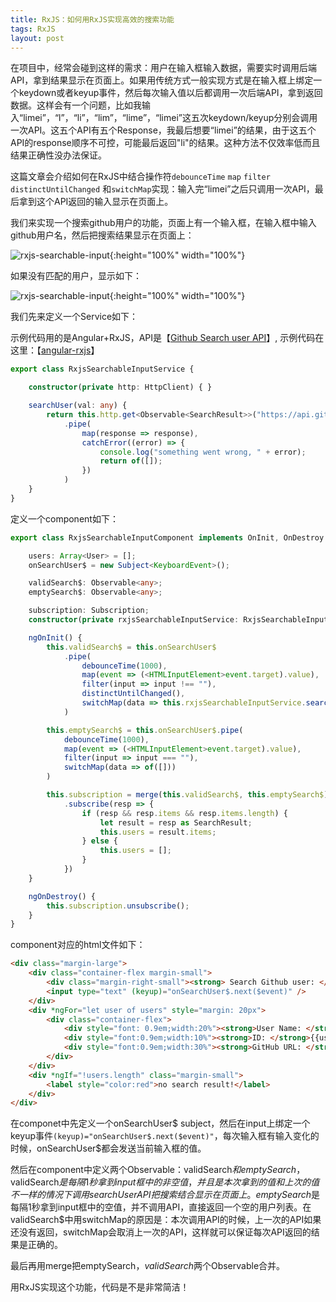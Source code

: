 ```yaml
---
title: RxJS：如何用RxJS实现高效的搜索功能
tags: RxJS
layout: post
---
```


在项目中，经常会碰到这样的需求：用户在输入框输入数据，需要实时调用后端API，拿到结果显示在页面上。如果用传统方式一般实现方式是在输入框上绑定一个keydown或者keyup事件，然后每次输入值以后都调用一次后端API，拿到返回数据。这样会有一个问题，比如我输入“limei”，“l”，“li”，“lim”，“lime”，“limei”这五次keydown/keyup分别会调用一次API。这五个API有五个Response，我最后想要“limei”的结果，由于这五个API的response顺序不可控，可能最后返回"li"的结果。这种方法不仅效率低而且结果正确性没办法保证。


这篇文章会介绍如何在RxJS中结合操作符```debounceTime``` ```map```  ```filter```  ```distinctUntilChanged``` 和```switchMap```实现：输入完“limei”之后只调用一次API，最后拿到这个API返回的输入显示在页面上。


我们来实现一个搜索github用户的功能，页面上有一个输入框，在输入框中输入github用户名，然后把搜索结果显示在页面上：

![rxjs-searchable-input](https://limeii.github.io/assets/images/posts/rxjs/rxjs-searchinput01.png){:height="100%" width="100%"}

如果没有匹配的用户，显示如下：

![rxjs-searchable-input](https://limeii.github.io/assets/images/posts/rxjs/rxjs-searchinput02.png){:height="100%" width="100%"}

我们先来定义一个Service如下：


示例代码用的是Angular+RxJS，API是【[Github Search user API](https://developer.github.com/v3/search/#search-users)】, 示例代码在这里：【[angular-rxjs](https://github.com/LiMeii/angular-rxjs)】

```ts
export class RxjsSearchableInputService {

    constructor(private http: HttpClient) { }

    searchUser(val: any) {
        return this.http.get<Observable<SearchResult>>("https://api.github.com/search/users?q=" + val)
            .pipe(
                map(response => response),
                catchError((error) => {
                    console.log("something went wrong, " + error);
                    return of([]);
                })
            )
    }
}
```

定义一个component如下：

```ts
export class RxjsSearchableInputComponent implements OnInit, OnDestroy {

    users: Array<User> = [];
    onSearchUser$ = new Subject<KeyboardEvent>();

    validSearch$: Observable<any>;
    emptySearch$: Observable<any>;

    subscription: Subscription;
    constructor(private rxjsSearchableInputService: RxjsSearchableInputService) { }

    ngOnInit() {
        this.validSearch$ = this.onSearchUser$
            .pipe(
                debounceTime(1000),
                map(event => (<HTMLInputElement>event.target).value),
                filter(input => input !== ""),
                distinctUntilChanged(),
                switchMap(data => this.rxjsSearchableInputService.searchUser(data))
            )

        this.emptySearch$ = this.onSearchUser$.pipe(
            debounceTime(1000),
            map(event => (<HTMLInputElement>event.target).value),
            filter(input => input === ""),
            switchMap(data => of([]))
        )

        this.subscription = merge(this.validSearch$, this.emptySearch$)
            .subscribe(resp => {
                if (resp && resp.items && resp.items.length) {
                    let result = resp as SearchResult;
                    this.users = result.items;
                } else {
                    this.users = [];
                }
            })
    }

    ngOnDestroy() {
        this.subscription.unsubscribe();
    }
}
```
component对应的html文件如下：

```html
<div class="margin-large">
    <div class="container-flex margin-small">
        <div class="margin-right-small"><strong> Search Github user: </strong></div>
        <input type="text" (keyup)="onSearchUser$.next($event)" />
    </div>
    <div *ngFor="let user of users" style="margin: 20px">
        <div class="container-flex">
            <div style="font: 0.9em;width:20%"><strong>User Name: </strong>{{user.login}}</div>
            <div style="font:0.9em;width:10%"><strong>ID: </strong>{{user.id}}</div>
            <div style="font:0.9em;width:30%"><strong>GitHub URL: </strong>{{user.url}}</div>
        </div>
    </div>
    <div *ngIf="!users.length" class="margin-small">
        <label style="color:red">no search result!</label>
    </div>
</div>
```
在componet中先定义一个onSearchUser$ subject，然后在input上绑定一个keyup事件```(keyup)="onSearchUser$.next($event)"```，每次输入框有输入变化的时候，onSearchUser$都会发送当前输入框的值。


然后在component中定义两个Observable：validSearch$和emptySearch$，validSearch$是每隔1秒拿到input框中的非空值，并且是本次拿到的值和上次的值不一样的情况下调用searchUser API把搜索结合显示在页面上。emptySearch$是每隔1秒拿到input框中的空值，并不调用API，直接返回一个空的用户列表。在validSearch$中用switchMap的原因是：本次调用API的时候，上一次的API如果还没有返回，switchMap会取消上一次的API，这样就可以保证每次API返回的结果是正确的。


最后再用merge把emptySearch$，validSearch$两个Observable合并。


用RxJS实现这个功能，代码是不是非常简洁！